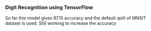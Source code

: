 ### Digit Recognition using TensorFlow
So far this model gives 97.15 accuracy and the default split of MNSIT dataset is used. Still working to increase the accuracy